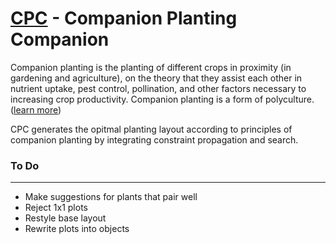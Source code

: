 [CPC](http://cpc.curlcurl.in/) - Companion Planting Companion
=============================================================
Companion planting is the planting of different crops in proximity (in gardening and agriculture), on the theory that they assist each other in nutrient uptake, pest control, pollination, and other factors necessary to increasing crop productivity. Companion planting is a form of polyculture.
([learn more](http://en.wikipedia.org/wiki/Companion_planting))

CPC generates the opitmal planting layout according to principles of companion planting by integrating constraint propagation and search.

### To Do
------------------------------------------------------------
* Make suggestions for plants that pair well
* Reject 1x1 plots
* Restyle base layout
* Rewrite plots into objects

